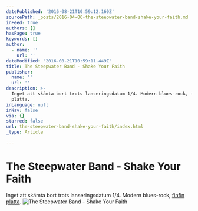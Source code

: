 ```yaml
---
datePublished: '2016-08-21T10:59:12.160Z'
sourcePath: _posts/2016-04-06-the-steepwater-band-shake-your-faith.md
inFeed: true
authors: []
hasPage: true
keywords: []
author:
  - name: ''
    url: ''
dateModified: '2016-08-21T10:59:11.449Z'
title: The Steepwater Band - Shake Your Faith
publisher:
  name: ''
  url: ''
description: >-
  Inget att skämta bort trots lanseringsdatum 1/4. Modern blues-rock, finfin
  platta.
inLanguage: null
inNav: false
via: {}
starred: false
url: the-steepwater-band-shake-your-faith/index.html
_type: Article

---
```

# The Steepwater Band - Shake Your Faith

Inget att skämta bort trots lanseringsdatum 1/4\. Modern blues-rock, [finfin platta][0].
![The Steepwater Band - Shake Your Faith](https://the-grid-user-content.s3-us-west-2.amazonaws.com/c4997edf-b771-4497-8830-b46f6a54a4bd.jpg)

[0]: https://open.spotify.com/album/2OUfdsqpyq6BV2xlr81d8p